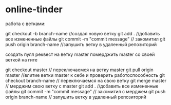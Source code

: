 # online-tinder

работа с ветками:

git checkout -b branch-name //создал новую ветку
git add . //добавить все измененные файлы
git commit -m "commit message" // закомитил
git push origin branch-name //запушить ветку в удаленный репозиторий

создать пулл реквест на ветку master
померджить master со своей веткой на гите

git checkout master // переключаемся на ветку master
git pull origin master //влитие ветки master к себе и проверить работоспособность
git checkout branch-name // переключаемся на свою ветку
git merge master // мерджим свою ветку с master
git add . //добавить все измененные файлы
git commit -m "commit message" // закомитил с мерджем
git push origin branch-name // запушить ветку в удаленный репозиторий
